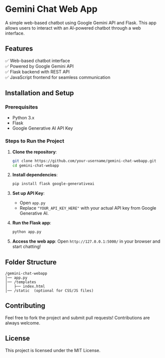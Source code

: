 # Gemini Chat Web App

A simple web-based chatbot using Google Gemini API and Flask. This app allows users to interact with an AI-powered chatbot through a web interface.

## Features

✅ Web-based chatbot interface  
✅ Powered by Google Gemini API  
✅ Flask backend with REST API  
✅ JavaScript frontend for seamless communication  

## Installation and Setup

### Prerequisites
- Python 3.x
- Flask
- Google Generative AI API Key

### Steps to Run the Project

1. **Clone the repository**:
   ```bash
   git clone https://github.com/your-username/gemini-chat-webapp.git
   cd gemini-chat-webapp
   ```

2. **Install dependencies**:
   ```bash
   pip install flask google-generativeai
   ```

3. **Set up API Key**:
   - Open `app.py`
   - Replace `"YOUR_API_KEY_HERE"` with your actual API key from Google Generative AI.

4. **Run the Flask app**:
   ```bash
   python app.py
   ```

5. **Access the web app**:
   Open `http://127.0.0.1:5000/` in your browser and start chatting!

## Folder Structure

```
/gemini-chat-webapp
│── app.py
│── /templates
│   ├── index.html
│── /static  (optional for CSS/JS files)
```

## Contributing

Feel free to fork the project and submit pull requests! Contributions are always welcome.

## License

This project is licensed under the MIT License.

